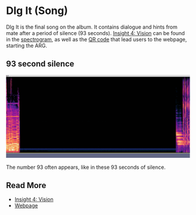 # DIg It (Song)

DIg It is the final song on the album. It contains dialogue and hints from mate after a period of silence
(93 seconds). [Insight 4: Vision](./insight4-vision) can be found in the [spectrogram](spectrograms.md), 
as well as the [QR code](./webpage#qr-code) that lead users to the webpage, starting the ARG.

## 93 second silence

![img.png](Resources/songs/silence93.png)

The number 93 often appears, like in these 93 seconds of silence.

## Read More

- [Insight 4: Vision](./insight4-vision)
- [Webpage](./webpage)